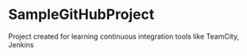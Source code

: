 # SampleGitHubProject
Project created for learning continuous integration tools like TeamCity, Jenkins
